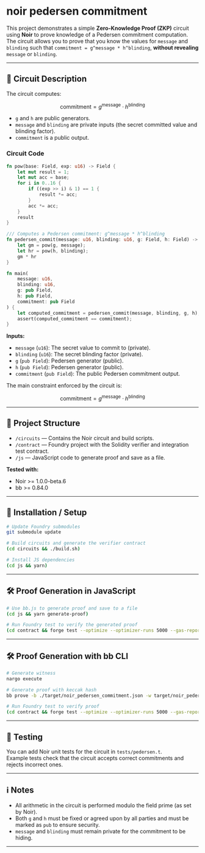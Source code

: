 # noir pedersen commitment

This project demonstrates a simple **Zero-Knowledge Proof (ZKP)** circuit using **Noir** to prove knowledge of a Pedersen commitment computation. The circuit allows you to prove that you know the values for `message` and `blinding` such that `commitment = g^message * h^blinding`, **without revealing** `message` or `blinding`.

---

## 📝 Circuit Description

The circuit computes:

$$
\mathrm{commitment} = g^{\mathrm{message}} \cdot h^{\mathrm{blinding}}
$$

- `g` and `h` are public generators.
- `message` and `blinding` are private inputs (the secret committed value and blinding factor).
- `commitment` is a public output.

### Circuit Code

```rust
fn pow(base: Field, exp: u16) -> Field {
    let mut result = 1;
    let mut acc = base;
    for i in 0..16 {
        if ((exp >> i) & 1) == 1 {
            result *= acc;
        }
        acc *= acc;
    }
    result
}

/// Computes a Pedersen commitment: g^message * h^blinding
fn pedersen_commit(message: u16, blinding: u16, g: Field, h: Field) -> Field {
    let gm = pow(g, message);
    let hr = pow(h, blinding);
    gm * hr
}

fn main(
    message: u16,
    blinding: u16,
    g: pub Field,
    h: pub Field,
    commitment: pub Field
) {
    let computed_commitment = pedersen_commit(message, blinding, g, h);
    assert(computed_commitment == commitment);
}
```

**Inputs:**
- `message` (`u16`): The secret value to commit to (private).
- `blinding` (`u16`): The secret blinding factor (private).
- `g` (`pub Field`): Pedersen generator (public).
- `h` (`pub Field`): Pedersen generator (public).
- `commitment` (`pub Field`): The public Pedersen commitment output.

The main constraint enforced by the circuit is:

$$
\mathrm{commitment} = g^{\mathrm{message}} \cdot h^{\mathrm{blinding}}
$$

---

## 📁 Project Structure

- `/circuits` — Contains the Noir circuit and build scripts.
- `/contract` — Foundry project with the Solidity verifier and integration test contract.
- `/js` — JavaScript code to generate proof and save as a file.

**Tested with:**  
- Noir >= 1.0.0-beta.6  
- bb >= 0.84.0

---

## 🚀 Installation / Setup

```bash
# Update Foundry submodules
git submodule update

# Build circuits and generate the verifier contract
(cd circuits && ./build.sh)

# Install JS dependencies
(cd js && yarn)
```

---

## 🛠️ Proof Generation in JavaScript

```bash
# Use bb.js to generate proof and save to a file
(cd js && yarn generate-proof)

# Run Foundry test to verify the generated proof
(cd contract && forge test --optimize --optimizer-runs 5000 --gas-report -vvv)
```

---

## 🛠️ Proof Generation with bb CLI

```bash
# Generate witness
nargo execute

# Generate proof with keccak hash
bb prove -b ./target/noir_pedersen_commitment.json -w target/noir_pedersen_commitment.gz -o ./target --oracle_hash keccak

# Run Foundry test to verify proof
(cd contract && forge test --optimize --optimizer-runs 5000 --gas-report -vvv)
```

---

## 🧪 Testing

You can add Noir unit tests for the circuit in `tests/pedersen.t`.  
Example tests check that the circuit accepts correct commitments and rejects incorrect ones.

---

## ℹ️ Notes

- All arithmetic in the circuit is performed modulo the field prime (as set by Noir).
- Both `g` and `h` must be fixed or agreed upon by all parties and must be marked as `pub` to ensure security.
- `message` and `blinding` must remain private for the commitment to be hiding.

---


